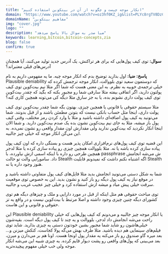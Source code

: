 ```yaml
---
title: "انکار موجه چیست و چگونه از آن در بیتکوین استفاده کنیم"
domain: "https://www.youtube.com/watch?v=oz3hf0KZ_ig&list=PLYc8rgTV8DzC29873Qt1kzvgZGHNxce7_&index=3"
domainName: "مفاهیم بیتکوین"
img: "cover.jpg"
logo: ""
description: "ضیا صدر به سوال بالا پاسخ می‌دهد"
keywords: learning,bitcoin,bitcoin-concepts,zia
blog: false
confirm: true
---
```


**سوال:** توی کیف پول‌هایی که برای هر تراکنش، یک آدرس جدید تولید می‌کنند، آیا همچنان آدرس‌های قبلی معتبراند؟

**پاسخ:**
**ضیا:** اول بذارید توضیح بدم که انکار موجه چیه. ما یه مفهومی داریم به نام Plausible deniability که دوستمون سعید توی بلووالت، انکار موجه ترجمش کرده که خیلی ترجمه‌ی خوبیه به نظرم. به این معنی هست که شما اگر مثلا نیم بیت‌کوین توی کیف پولتون دارید، اگر اتفاقی بیفته مثلا سارقی شما رو مجبور بکنه که بگید که چقدر بیت‌کوین توی کیف پولت داری نشونم بده، یا به جز سارق مثلا دیگه کی می‌تونه همچین کاری کنه؟

مثلا سیستم حقوقی یا قانونی یا همچین چیزی، بهتون بگه شما چقدر بیت‌کوین توی کیف پولت داری، اینجا مثل حساب بانکی نیست که بتونن مطمئن باشند و از قبل بدونند. شما می‌تونید یه کیف پول اضافه‌ای داشته باشید و مثلا با وارد کردن رمز مختلف، وقتی کیف پول باز میشه، مثلا به جای نیم بیت‌کوین نشون بده یک صدم بیت‌کوین دارید. و شما الان اینجا انکار نکردید که بیت‌کوین ندارید ولی مقدارش اون مقدار واقعی رو نشون نمی‌ده. به این می‌گن انکار موجه که خیلی چیز جالبیه.

این قضیه توی کیف پول‌های نرم‌افزاری امکان پذیر هست و بستگی داره که اون کیف پول پیاده سازی کرده باشه یا نه. مثلا بلووالت همچین چیزی رو پیاده سازی کرده یا مثلا لدجر همچین طرحی رو داره با اینکه اسمی ازش نیاورده، با passphrase ش می‌شه انجامش داد. سامورایی والت تو حالت Stealth اگه اشتباه نکنم داشت که نمیدونم قابلیت Stealth هنوز وجود داره یا نه.

شما به شکل دستی می‌تونید انجامش بدید مثلا فایل‌های کیف پول متفاوتی داشته باشید و در موقع نیاز یه کیف پول دیگه رو باز کنید و نشون بدید. این به خصوص توی موقعیت سرقت خیلی پیش میاد و میشه ازش استفاده کرد و خیلی چیز عجیب غریب و جالبیه.

توی مباحث حقوقی هم مثل اینکه از قبل در مورد دارایی و ملک و چیزهای دیگه هم توی کشورای دیگه چنین چیزی وجود داشته و اصلا مرتبط با بیت‌کوین نیست و در واقع یه تز حقوقی و قانونی و این هاست.

این Plausible deniability یا انکار موجه چیز جالبیه و می‌دونم که کیف پول‌هایی که خیلی راحت می‌شه انجامش داد لدجر، بلووالت و یه چند تا کیف پول دیگه است. بقیه‌شون خیلی‌هاشون رو شاید شما مجبور بشین خودتون دستی یه چیزی بذارید. شاید توی فیلم‌های سینمایی هم دیده باشید. مثلا طرف بهش می‌گه پولا کجاست، کتکش میزنن و... بعد میره گاو صندوق رو باز می‌کنه یه مقدار پول اونجا هست. اونا هم بر می‌دارن و میرن، بعد می‌بینی که پول‌های واقعی رو پشت دیوار قایم کرده. یه چیزی شبیه این می‌شه انکار موجه ولی خب خیلی مفهوم پیچیده‌تریه.
